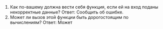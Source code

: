 1. Как по-вашему должна вести себя функция, если ей на вход поданы некорректные данные?
Ответ: Сообщить об ошибке.
2. Может ли вызов этой функции быть дорогостоящим по вычислениям?
Ответ: Может